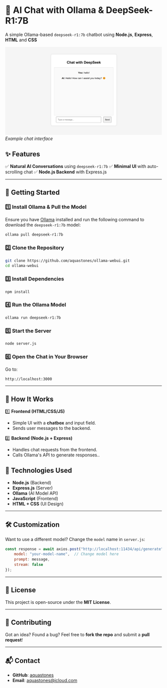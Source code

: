 # 📢 AI Chat with Ollama & DeepSeek-R1:7B

A simple Ollama-based `deepseek-r1:7b` chatbot using **Node.js**, **Express**, **HTML** and **CSS**

![Chat UI](preview.png)
*Example chat interface*

## ✨ Features
✅ **Natural AI Conversations** using `deepseek-r1:7b`
✅ **Minimal UI** with auto-scrolling chat
✅ **Node.js Backend** with Express.js

---

## 🚀 Getting Started

### 1️⃣ **Install Ollama & Pull the Model**
Ensure you have [Ollama](https://ollama.com/) installed and run the following command to download the `deepseek-r1:7b` model:
```sh
ollama pull deepseek-r1:7b
```

### 2️⃣ **Clone the Repository**
```sh
git clone https://github.com/aquastones/ollama-webui.git
cd ollama-webui
```

### 3️⃣ **Install Dependencies**
```sh
npm install
```

### 4️⃣ **Run the Ollama Model**
```sh
ollama run deepseek-r1:7b
```

### 5️⃣ **Start the Server**
```sh
node server.js
```

### 6️⃣ **Open the Chat in Your Browser**
Go to:
```
http://localhost:3000
```

---

## 📜 How It Works
1️⃣ **Frontend (HTML/CSS/JS)**
- Simple UI with a **chatbox** and input field.
- Sends user messages to the backend.

2️⃣ **Backend (Node.js + Express)**
- Handles chat requests from the frontend.
- Calls Ollama's API to generate responses..

## 🔧 Technologies Used
- **Node.js** (Backend)
- **Express.js** (Server)
- **Ollama** (AI Model API)
- **JavaScript** (Frontend)
- **HTML + CSS** (UI Design)

---

## 🛠️ Customization
Want to use a different model? Change the `model` name in `server.js`:
```js
const response = await axios.post("http://localhost:11434/api/generate", {
    model: "your-model-name",  // Change model here
    prompt: message,
    stream: false
});
```

---

## 📜 License
This project is open-source under the **MIT License**.

---

## 🌟 Contributing
Got an idea? Found a bug? Feel free to **fork the repo** and submit a **pull request**!

---

## 📬 Contact
- **GitHub**: [aquastones](https://github.com/aquastones)
- **Email**: aquastones@icloud.com

